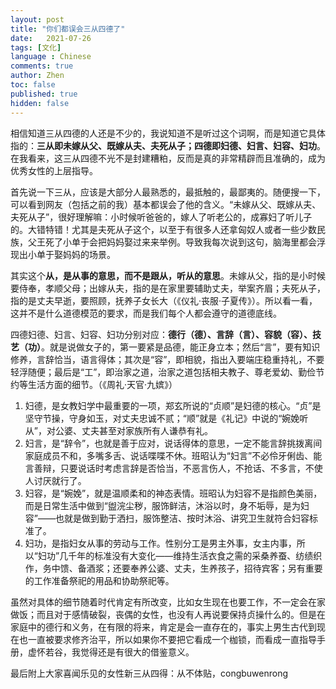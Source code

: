 ```yaml
---
layout: post
title: "你们都误会三从四德了"
date:   2021-07-26
tags: [文化]
language : Chinese
comments: true
author: Zhen
toc: false
published: true
hidden: false
---
```

相信知道三从四德的人还是不少的，我说知道不是听过这个词啊，而是知道它具体指的：**三从即未嫁从父、既嫁从夫、夫死从子；四德即妇德、妇言、妇容、妇功**。在我看来，这三从四德不光不是封建糟粕，反而是真的非常精辟而且准确的，成为优秀女性的上层指导。

首先说一下三从，应该是大部分人最熟悉的，最抵触的，最鄙夷的。随便搜一下，可以看到网友（包括之前的我）基本都误会了他的含义。“未嫁从父、既嫁从夫、夫死从子”，很好理解嘛：小时候听爸爸的，嫁人了听老公的，成寡妇了听儿子的。大错特错！尤其是夫死从子这个，以至于有很多人还拿匈奴人或者一些少数民族，父王死了小单于会把妈妈娶过来来举例。导致我每次说到这句，脑海里都会浮现出小单于娶妈妈的场景。

其实这个**从，是从事的意思，而不是跟从，听从的意思**。未嫁从父，指的是小时候要侍奉，孝顺父母；出嫁从夫，指的是在家里要辅助丈夫，举案齐眉；夫死从子，指的是丈夫早逝，要照顾，抚养子女长大（《仪礼·丧服·子夏传》）。所以看一看，这并不是什么道德模范的要求，而是我们每个人都会遵守的道德底线。

四德妇德、妇言、妇容、妇功分别对应：**德行（德）、言辞（言）、容貌（容）、技艺（功）**。就是说做女子的，第一要紧是品德，能正身立本；然后“言”，要有知识修养，言辞恰当，语言得体；其次是“容”，即相貌，指出入要端庄稳重持礼，不要轻浮随便；最后是“工”，即治家之道，治家之道包括相夫教子、尊老爱幼、勤俭节约等生活方面的细节。（《周礼·天官·九嫔》）

 1. 妇德，是女教妇学中最重要的一项，郑玄所说的“贞顺”是妇德的核心。“贞”是坚守节操，守身如玉，对丈夫忠诚不贰；“顺”就是《礼记》中说的“婉娩听从”，对公婆、丈夫甚至对家族所有人谦恭有礼。
 2. 妇言，是“辞令”，也就是善于应对，说话得体的意思，一定不能言辞挑拨离间家庭成员不和，多嘴多舌、说话喋喋不休。班昭认为“妇言”不必伶牙俐齿、能言善辩，只要说话时考虑言辞是否恰当，不恶言伤人，不抢话、不多言，不使人讨厌就行了。
 3. 妇容，是“婉娩”，就是温顺柔和的神态表情。班昭认为妇容不是指颜色美丽，而是日常生活中做到“盥浣尘秽，服饰鲜洁，沐浴以时，身不垢辱，是为妇容”——也就是做到勤于洒扫，服饰整洁、按时沐浴、讲究卫生就符合妇容标准了。
 4. 妇功，是指妇女从事的劳动与工作。性别分工是男主外事，女主内事，所以“妇功”几千年的标准没有大变化——维持生活衣食之需的采桑养蚕、纺绩织作，务中馈、备酒浆；还要奉养公婆、丈夫，生养孩子，招待宾客；另有重要的工作准备祭祀的用品和协助祭祀等。

虽然对具体的细节随着时代肯定有所改变，比如女生现在也要工作，不一定会在家做饭；而且对于感情破裂，丧偶的女性，也没有人再说要保持贞操什么的。但是在家庭中的德行和义务，在有限的将来，肯定是会一直存在的，事实上男生古代到现在也一直被要求修齐治平，所以如果你不要把它看成一个枷锁，而看成一直指导手册，虚怀若谷，我觉得还是有很大的借鉴意义。

最后附上大家喜闻乐见的女性新三从四得：从不体贴，congbuwenrong

<!--stackedit_data:
eyJoaXN0b3J5IjpbLTI4NDk3MTM4MSwtMTU0NjA2NDEzMywxNT
YwMzQyMDAsMTI0Mjg4OTA2MiwxNjA4NTQzNzI0LDQ3MzUzMTI1
Nl19
-->